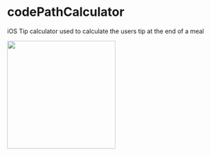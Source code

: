 # codePathCalculator
iOS Tip calculator used to calculate the users tip at the end of a meal 


<img src="https://im7.ezgif.com/tmp/ezgif-7-a94312d1f09c.gif
" width=250><br>


